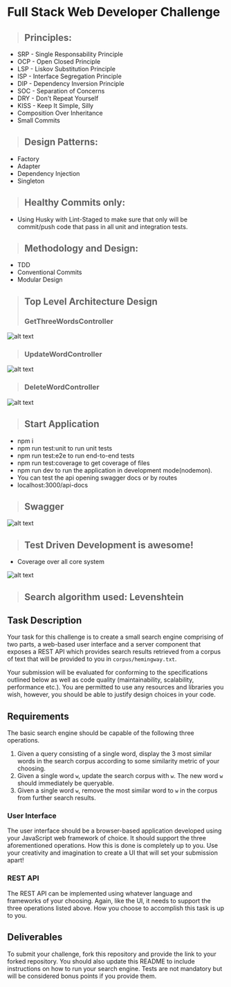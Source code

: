 # Full Stack Web Developer Challenge

> ## Principles:
* SRP - Single Responsability Principle
* OCP - Open Closed Principle
* LSP - Liskov Substitution Principle
* ISP - Interface Segregation Principle
* DIP - Dependency Inversion Principle
* SOC - Separation of Concerns
* DRY - Don't Repeat Yourself
* KISS - Keep It Simple, Silly
* Composition Over Inheritance
* Small Commits

> ## Design Patterns:
* Factory
* Adapter
* Dependency Injection 
* Singleton

>## Healthy Commits only:
* Using Husky with Lint-Staged to make sure that only will be commit/push code that pass in all unit and integration tests.

>## Methodology and Design:
* TDD
* Conventional Commits
* Modular Design

>## Top Level Architecture Design
>### GetThreeWordsController
![alt text](https://user-images.githubusercontent.com/6265325/114273921-835d5780-99f2-11eb-951c-a572f0144f00.png)
>### UpdateWordController
![alt text](https://user-images.githubusercontent.com/6265325/114584235-d46e8500-9c58-11eb-9dcf-dc696e4799c9.png)
>### DeleteWordController
![alt text](https://user-images.githubusercontent.com/6265325/114584238-d5071b80-9c58-11eb-8097-daf7e9c1d03d.png)


>## Start Application
* npm i
* npm run test:unit to run unit tests
* npm run test:e2e to run end-to-end tests
* npm run test:coverage to get coverage of files
* npm run dev to run the application in development mode(nodemon).
* You can test the api opening swagger docs or by routes
* localhost:3000/api-docs

>## Swagger
![alt text](https://user-images.githubusercontent.com/6265325/114895636-0d883000-9de6-11eb-9f00-f0306fb60951.png)

>## Test Driven Development is awesome!
* Coverage over all core system

![alt text](https://user-images.githubusercontent.com/6265325/114895532-f5b0ac00-9de5-11eb-97da-cd6e4cdeedd1.png)

>## Search algorithm used: Levenshtein

## Task Description
Your task for this challenge is to create a small search engine comprising of two parts, a web-based user interface and a server component that exposes a REST API which provides search results retrieved from a corpus of text that will be provided to you in `corpus/hemingway.txt`.

Your submission will be evaluated for conforming to the specifications outlined below as well as code quality (maintainability, scalability, performance etc.). You are permitted to use any resources and libraries you wish, however, you should be able to justify design choices in your code.


## Requirements
The basic search engine should be capable of the following three operations.

1. Given a query consisting of a single word, display the 3 most similar words in the search corpus according to some similarity metric of your choosing.
2. Given a single word `w`, update the search corpus with `w`. The new word `w` should immediately be 
queryable.
3. Given a single word `w`, remove the most similar word to `w` in the corpus from further search results. 
### User Interface
The user interface should be a browser-based application developed using your JavaScript web framework of choice. It should support the three aforementioned operations. How this is done is completely up to you. Use your creativity and imagination to create a UI that will set your submission apart!

### REST API
The REST API can be implemented using whatever language and frameworks of your choosing. Again, like the UI, it needs to support the three operations listed above. How you choose to accomplish this task is up to you.

## Deliverables
To submit your challenge, fork this repository and provide the link to your forked repository.
You should also update this README to include instructions on how to run your search engine.
Tests are not mandatory but will be considered bonus points if you provide them.

